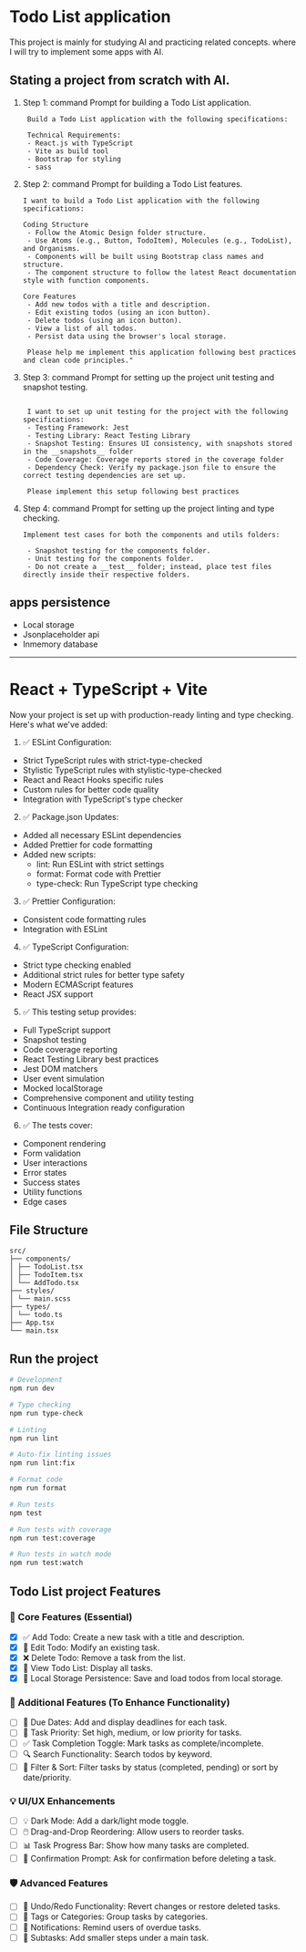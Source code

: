 # Todo List application

This project is mainly for studying AI and practicing related concepts. where I will try to implement some apps with AI.

## Stating a project from scratch with AI.

1. Step 1: command Prompt for building a Todo List application.

   ```text
    Build a Todo List application with the following specifications:

    Technical Requirements:
    - React.js with TypeScript
    - Vite as build tool
    - Bootstrap for styling
    - sass

   ```

2. Step 2: command Prompt for building a Todo List features.

   ```text
   I want to build a Todo List application with the following specifications:

   Coding Structure
    - Follow the Atomic Design folder structure.
    - Use Atoms (e.g., Button, TodoItem), Molecules (e.g., TodoList), and Organisms.
    - Components will be built using Bootstrap class names and structure.
    - The component structure to follow the latest React documentation style with function components.

   Core Features
    - Add new todos with a title and description.
    - Edit existing todos (using an icon button).
    - Delete todos (using an icon button).
    - View a list of all todos.
    - Persist data using the browser's local storage.

    Please help me implement this application following best practices and clean code principles."
   ```

3. Step 3: command Prompt for setting up the project unit testing and snapshot testing.

   ```text

    I want to set up unit testing for the project with the following specifications:
    - Testing Framework: Jest
    - Testing Library: React Testing Library
    - Snapshot Testing: Ensures UI consistency, with snapshots stored in the __snapshots__ folder
    - Code Coverage: Coverage reports stored in the coverage folder
    - Dependency Check: Verify my package.json file to ensure the correct testing dependencies are set up.

    Please implement this setup following best practices
   ```

4. Step 4: command Prompt for setting up the project linting and type checking.

   ```text
   Implement test cases for both the components and utils folders:

    - Snapshot testing for the components folder.
    - Unit testing for the components folder.
    - Do not create a __test__ folder; instead, place test files directly inside their respective folders.
   ```

## apps persistence

- Local storage
- Jsonplaceholder api
- Inmemory database

---

# React + TypeScript + Vite

Now your project is set up with production-ready linting and type checking. Here's what we've added:

1. ✅ ESLint Configuration:

- Strict TypeScript rules with strict-type-checked
- Stylistic TypeScript rules with stylistic-type-checked
- React and React Hooks specific rules
- Custom rules for better code quality
- Integration with TypeScript's type checker

2. ✅ Package.json Updates:

- Added all necessary ESLint dependencies
- Added Prettier for code formatting
- Added new scripts:
  - lint: Run ESLint with strict settings
  - format: Format code with Prettier
  - type-check: Run TypeScript type checking

3. ✅ Prettier Configuration:

- Consistent code formatting rules
- Integration with ESLint

4. ✅ TypeScript Configuration:

- Strict type checking enabled
- Additional strict rules for better type safety
- Modern ECMAScript features
- React JSX support

5. ✅ This testing setup provides:

- Full TypeScript support
- Snapshot testing
- Code coverage reporting
- React Testing Library best practices
- Jest DOM matchers
- User event simulation
- Mocked localStorage
- Comprehensive component and utility testing
- Continuous Integration ready configuration

6. ✅ The tests cover:

- Component rendering
- Form validation
- User interactions
- Error states
- Success states
- Utility functions
- Edge cases

## File Structure

```
src/
├── components/
│ ├── TodoList.tsx
│ ├── TodoItem.tsx
│ └── AddTodo.tsx
├── styles/
│ └── main.scss
├── types/
│ └── todo.ts
├── App.tsx
└── main.tsx

```

## Run the project

```bash
# Development
npm run dev

# Type checking
npm run type-check

# Linting
npm run lint

# Auto-fix linting issues
npm run lint:fix

# Format code
npm run format

# Run tests
npm test

# Run tests with coverage
npm run test:coverage

# Run tests in watch mode
npm run test:watch
```

## Todo List project Features

### 📌 Core Features (Essential)

- [x] ✅ Add Todo: Create a new task with a title and description.
- [x] 📝 Edit Todo: Modify an existing task.
- [x] ❌ Delete Todo: Remove a task from the list.
- [x] 📃 View Todo List: Display all tasks.
- [x] 💾 Local Storage Persistence: Save and load todos from local storage.

### 🚀 Additional Features (To Enhance Functionality)

- [ ] 📅 Due Dates: Add and display deadlines for each task.
- [ ] 🎨 Task Priority: Set high, medium, or low priority for tasks.
- [ ] ✅ Task Completion Toggle: Mark tasks as complete/incomplete.
- [ ] 🔍 Search Functionality: Search todos by keyword.
- [ ] 📂 Filter & Sort: Filter tasks by status (completed, pending) or sort by date/priority.

### 💡 UI/UX Enhancements

- [ ] 💡 Dark Mode: Add a dark/light mode toggle.
- [ ] 🖱️ Drag-and-Drop Reordering: Allow users to reorder tasks.
- [ ] 📊 Task Progress Bar: Show how many tasks are completed.
- [ ] 🛑 Confirmation Prompt: Ask for confirmation before deleting a task.

### 🛡️ Advanced Features

- [ ] 🧪 Undo/Redo Functionality: Revert changes or restore deleted tasks.
- [ ] 🧵 Tags or Categories: Group tasks by categories.
- [ ] 🔔 Notifications: Remind users of overdue tasks.
- [ ] 🧩 Subtasks: Add smaller steps under a main task.
